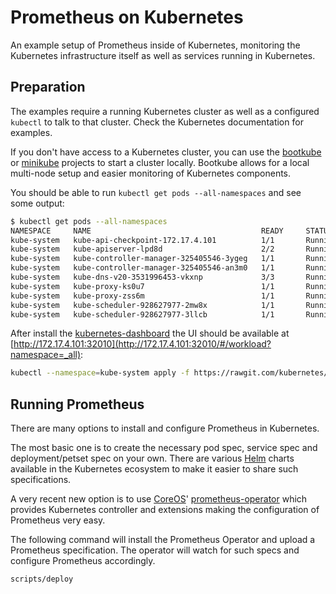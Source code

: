 # Prometheus on Kubernetes

An example setup of Prometheus inside of Kubernetes, monitoring the Kubernetes
infrastructure itself as well as services running in Kubernetes.

## Preparation

The examples require a running Kubernetes cluster as well as a configured
`kubectl` to talk to that cluster. Check the Kubernetes documentation for
examples.

If you don't have access to a Kubernetes cluster, you can use the [bootkube][]
or [minikube][] projects to start a cluster locally. Bootkube allows for a local
multi-node setup and easier monitoring of Kubernetes components.

You should be able to run `kubectl get pods --all-namespaces` and see some
output:

```bash
$ kubectl get pods --all-namespaces
NAMESPACE     NAME                                      READY     STATUS    RESTARTS   AGE
kube-system   kube-api-checkpoint-172.17.4.101          1/1       Running   0          35m
kube-system   kube-apiserver-lpd8d                      2/2       Running   0          37m
kube-system   kube-controller-manager-325405546-3ygeg   1/1       Running   0          39m
kube-system   kube-controller-manager-325405546-an3m0   1/1       Running   0          39m
kube-system   kube-dns-v20-3531996453-vkxnp             3/3       Running   0          39m
kube-system   kube-proxy-ks0u7                          1/1       Running   0          37m
kube-system   kube-proxy-zss6m                          1/1       Running   0          17m
kube-system   kube-scheduler-928627977-2mw8x            1/1       Running   0          39m
kube-system   kube-scheduler-928627977-3llcb            1/1       Running   0          39m
```

After install the [kubernetes-dashboard][] the UI should be available at
[http://172.17.4.101:32010](http://172.17.4.101:32010/#/workload?namespace=_all):

```bash
kubectl --namespace=kube-system apply -f https://rawgit.com/kubernetes/dashboard/master/src/deploy/kubernetes-dashboard.yaml
```

## Running Prometheus

There are many options to install and configure Prometheus in Kubernetes.

The most basic one is to create the necessary pod spec, service spec and
deployment/petset spec on your own. There are various [Helm][] charts available
in the Kubernetes ecosystem to make it easier to share such specifications.

A very recent new option is to use [CoreOS][]' [prometheus-operator][] which
provides Kubernetes controller and extensions making the configuration of
Prometheus very easy.

The following command will install the Prometheus Operator and upload a
Prometheus specification. The operator will watch for such specs and configure
Prometheus accordingly.

```bash
scripts/deploy
```


[bootkube]: https://github.com/kubernetes-incubator/bootkube
[coreos]: https://coreos.com/
[helm]: https://github.com/kubernetes/helm
[kubernetes-dashboard]: https://github.com/kubernetes/dashboard
[minikube]: https://github.com/kubernetes/minikube
[prometheus-operator]: https://github.com/coreos/prometheus-operator
